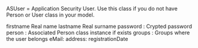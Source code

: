 ASUser = Application Security User. Use this class if you do not have Person or User class in your model.

firstname 			<String>		Real name
lastname 			<String>		Real surname
password :			<String>		Crypted password
person : 			<Person>		Associated Person class instance if exists
groups : 			<Collection>	Groups where the user belongs
eMail:				<String>
address:			<String>
registrationDate	<Date>